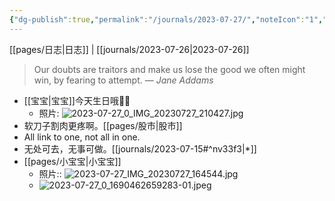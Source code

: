 ```yaml
---
{"dg-publish":true,"permalink":"/journals/2023-07-27/","noteIcon":"1","created":"2023-07-27T10:00:17.693+08:00","updated":""}
---
```


[[pages/日志\|日志]] | [[journals/2023-07-26\|2023-07-26]]
> Our doubts are traitors and make us lose the good we often might win, by fearing to attempt.
> — <cite>Jane Addams</cite>

- [[宝宝\|宝宝]]今天生日哦🎂🥳
	- 照片: ![2023-07-27_0_IMG_20230727_210427.jpg](/img/user/assets/2023-07-27_0_IMG_20230727_210427.jpg)
- 软刀子割肉更疼啊。[[pages/股市\|股市]]
- All link to one, not all in one.
- 无处可去，无事可做。[[journals/2023-07-15#^nv33f3\|*]]
- [[pages/小宝宝\|小宝宝]]
	- 照片:: ![2023-07-27_IMG_20230727_164544.jpg](/img/user/assets/2023-07-27_IMG_20230727_164544.jpg)
	- ![2023-07-27_0_1690462659283-01.jpeg](/img/user/assets/2023-07-27_0_1690462659283-01.jpeg)